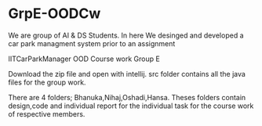 # GrpE-OODCw
We are group of AI &amp; DS Students. In here We desinged and developed a car park managment system prior to an assignment



IITCarParkManager
OOD Course work
Group E

Download the zip file and open with intellij.
src folder contains all the java files for the group work.

There are 4 folders; Bhanuka,Nihaj,Oshadi,Hansa.
Theses folders contain design,code and individual report for the individual task for the course work of respective members.


